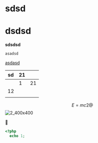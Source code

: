# sdsd

# dsdsd

**sdsdsd**

`asadsd`

[asdasd](http://www.shihuo.cn)



| sd   | 21   |      |
| ---- | ---- | ---- |
|      | 1    | 21   |
| 12   |      |      |
|      |      |      |



 
$$
E=mc2@
$$
![2_400x400](/Users/alexgodlike/Pictures/testPic/pic400/2_400x400.png)





```php
<?php
  echo 1;

```